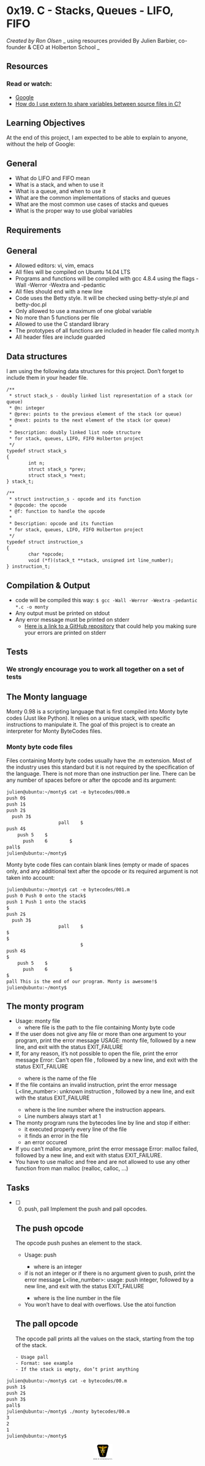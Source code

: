 # 0x19. C - Stacks, Queues - LIFO, FIFO

_Created by Ron Olsen_
_ using resources provided By Julien Barbier, co-founder & CEO at Holberton School _

## Resources

### Read or watch:

- [Google](https://intranet.hbtn.io/rltoken/9As52jwA5YHxooh8KeEZ6Q)
- [How do I use extern to share variables between source files in C?](https://intranet.hbtn.io/rltoken/K61tEfTxZgYZ1DjaEvlPNg)

## Learning Objectives

At the end of this project, I am expected to be able to explain to anyone, without the help of Google:

## General

- What do LIFO and FIFO mean
- What is a stack, and when to use it
- What is a queue, and when to use it
- What are the common implementations of stacks and queues
- What are the most common use cases of stacks and queues
- What is the proper way to use global variables

## Requirements

## General

- Allowed editors: vi, vim, emacs
- All files will be compiled on Ubuntu 14.04 LTS
- Programs and functions will be compiled with gcc 4.8.4 using the flags -Wall -Werror -Wextra and -pedantic
- All files should end with a new line
- Code uses the Betty style. It will be checked using betty-style.pl and betty-doc.pl
- Only allowed to use a maximum of one global variable
- No more than 5 functions per file
- Allowed to use the C standard library
- The prototypes of all functions are included in header file called monty.h
- All header files are include guarded

## Data structures

I am using the following data structures for this project. Don’t forget to include them in your header file.

```
/**
 * struct stack_s - doubly linked list representation of a stack (or queue)
 * @n: integer
 * @prev: points to the previous element of the stack (or queue)
 * @next: points to the next element of the stack (or queue)
 *
 * Description: doubly linked list node structure
 * for stack, queues, LIFO, FIFO Holberton project
 */
typedef struct stack_s
{
        int n;
        struct stack_s *prev;
        struct stack_s *next;
} stack_t;
```

```
/**
 * struct instruction_s - opcode and its function
 * @opcode: the opcode
 * @f: function to handle the opcode
 *
 * Description: opcode and its function
 * for stack, queues, LIFO, FIFO Holberton project
 */
typedef struct instruction_s
{
        char *opcode;
        void (*f)(stack_t **stack, unsigned int line_number);
} instruction_t;
```

## Compilation & Output

- code will be compiled this way:
  `$ gcc -Wall -Werror -Wextra -pedantic *.c -o monty`
- Any output must be printed on stdout
- Any error message must be printed on stderr
  - [Here is a link to a GitHub repository](https://intranet.hbtn.io/rltoken/t97GmMsFqrOzPbJ4XOf0wA) that could help you making sure your errors are printed on stderr

## Tests

### We strongly encourage you to work all together on a set of tests

## The Monty language

Monty 0.98 is a scripting language that is first compiled into Monty byte codes (Just like Python). It relies on a unique stack, with specific instructions to manipulate it. The goal of this project is to create an interpreter for Monty ByteCodes files.

### Monty byte code files

Files containing Monty byte codes usually have the .m extension. Most of the industry uses this standard but it is not required by the specification of the language. There is not more than one instruction per line. There can be any number of spaces before or after the opcode and its argument:

```
julien@ubuntu:~/monty$ cat -e bytecodes/000.m
push 0$
push 1$
push 2$
  push 3$
                   pall    $
push 4$
    push 5    $
      push    6        $
pall$
julien@ubuntu:~/monty$
```

Monty byte code files can contain blank lines (empty or made of spaces only, and any additional text after the opcode or its required argument is not taken into account:

```
julien@ubuntu:~/monty$ cat -e bytecodes/001.m
push 0 Push 0 onto the stack$
push 1 Push 1 onto the stack$
$
push 2$
  push 3$
                   pall    $
$
$
                           $
push 4$
$
    push 5    $
      push    6        $
$
pall This is the end of our program. Monty is awesome!$
julien@ubuntu:~/monty$
```

## The monty program

- Usage: monty file
  - where file is the path to the file containing Monty byte code
- If the user does not give any file or more than one argument to your program, print the error message USAGE: monty file, followed by a new line, and exit with the status EXIT_FAILURE
- If, for any reason, it’s not possible to open the file, print the error message Error: Can't open file <file>, followed by a new line, and exit with the status EXIT_FAILURE
  - where <file> is the name of the file
- If the file contains an invalid instruction, print the error message L<line_number>: unknown instruction <opcode>, followed by a new line, and exit with the status EXIT_FAILURE
  - where is the line number where the instruction appears.
  - Line numbers always start at 1
- The monty program runs the bytecodes line by line and stop if either:
  - it executed properly every line of the file
  - it finds an error in the file
  - an error occured
- If you can’t malloc anymore, print the error message Error: malloc failed, followed by a new line, and exit with status EXIT_FAILURE.
- You have to use malloc and free and are not allowed to use any other function from man malloc (realloc, calloc, …)

## Tasks

- [ ] 0. push, pall
     Implement the push and pall opcodes.

  ## The push opcode

  The opcode push pushes an element to the stack.

  - Usage: push <int>
    - where <int> is an integer
  - if <int> is not an integer or if there is no argument given to push, print the error message L<line_number>: usage: push integer, followed by a new line, and exit with the status EXIT_FAILURE
    - where is the line number in the file
  - You won’t have to deal with overflows. Use the atoi function

  ## The pall opcode

  The opcode pall prints all the values on the stack, starting from the top of the stack.

      - Usage pall
      - Format: see example
      - If the stack is empty, don’t print anything

```
julien@ubuntu:~/monty$ cat -e bytecodes/00.m
push 1$
push 2$
push 3$
pall$
julien@ubuntu:~/monty$ ./monty bytecodes/00.m
3
2
1
julien@ubuntu:~/monty$
```

<p align="center">
<img src="/images/roeHR-01.png" width=10% height=10%>
</p>
